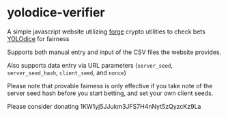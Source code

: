 # yolodice-verifier

A simple javascript website utilizing [forge](https://github.com/digitalbazaar/forge) crypto utilities to check bets [YOLOdice](https://yolodice.com/r?2FYJC-7JZ) for fairness

Supports both manual entry and input of the CSV files the website provides.

Also supports data entry via URL parameters (`server_seed`, `server_seed_hash`, `client_seed`, and `nonce`)

Please note that provable fairness is only effective if you take note of the server seed hash before you start betting, and set your own client seeds.

Please consider donating 1KW1yj5JJukm3JFS7H4nNyt5zQyzcKz9La
